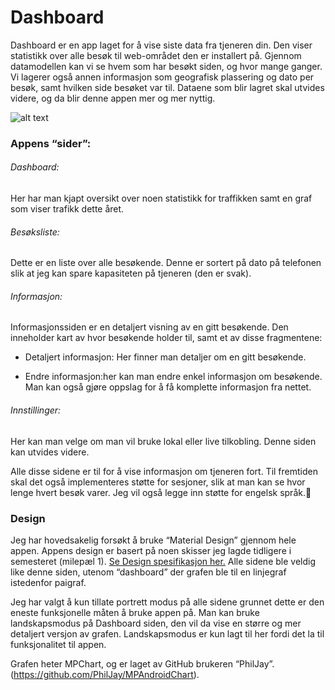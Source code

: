 # Dashboard 

Dashboard er en app laget for å vise siste data fra tjeneren din. Den viser statistikk over alle besøk til web-området den er installert på. Gjennom datamodellen kan vi se hvem som har besøkt siden, og hvor mange ganger. Vi lagerer også annen informasjon som geografisk plassering og dato per besøk, samt hvilken side besøket var til. Dataene som blir lagret skal utvides videre, og da blir denne appen mer og mer nyttig.



![alt text](http://byteme.no/image/Dashboard-all.png)



### Appens “sider”: 

###### Dashboard: 
Her har man kjapt oversikt over noen statistikk for traffikken samt en graf som viser trafikk dette året. 

###### Besøksliste: 
Dette er en liste over alle besøkende. Denne er sortert på dato på telefonen slik at jeg kan spare kapasiteten på tjeneren (den er svak). 

###### Informasjon:
Informasjonssiden er en detaljert visning av en gitt besøkende. Den inneholder kart av hvor besøkende holder til, samt et av disse fragmentene:

- Detaljert informasjon: Her finner man detaljer om en gitt besøkende.

- Endre informasjon:her kan man endre enkel informasjon om besøkende. Man kan også gjøre oppslag for å få komplette informasjon fra nettet. 

###### Innstillinger: 
Her kan man velge om man vil bruke lokal eller live tilkobling. Denne siden kan utvides videre.


Alle disse sidene er til for å vise informasjon om tjeneren fort. Til fremtiden skal det også implementeres støtte for sesjoner, slik at man kan se hvor lenge hvert besøk varer. Jeg vil også legge inn støtte for engelsk språk.

### Design 
Jeg har hovedsakelig forsøkt å bruke “Material Design” gjennom hele appen. Appens design er basert på noen skisser jeg lagde tidligere i semesteret (milepæl 1). [Se Design spesifikasjon her.](http://byteme.no/document/designspesifikasjon.pdf "Design spesifikasjon fra før utførelse av prosjektet") Alle sidene ble veldig like denne siden, utenom “dashboard” der grafen ble til en linjegraf istedenfor paigraf. 

Jeg har valgt å kun tillate portrett modus på alle sidene grunnet dette er den eneste funksjonelle måten å bruke appen på. Man kan bruke landskapsmodus på Dashboard siden, den vil da vise en større og mer detaljert versjon av grafen. Landskapsmodus er kun lagt til her fordi det la til funksjonalitet til appen. 

Grafen heter MPChart, og er laget av GitHub brukeren “PhilJay”. (https://github.com/PhilJay/MPAndroidChart).     

